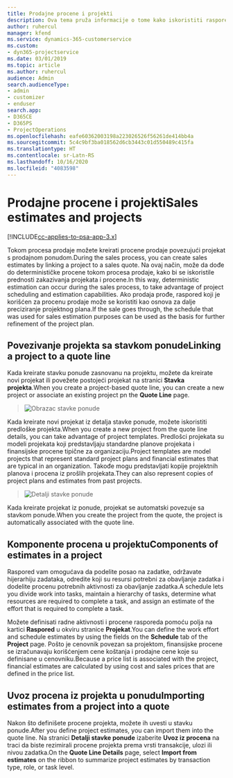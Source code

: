 ```yaml
---
title: Prodajne procene i projekti
description: Ova tema pruža informacije o tome kako iskoristiti raspored i procene u procesu prodaje.
author: ruhercul
manager: kfend
ms.service: dynamics-365-customerservice
ms.custom:
- dyn365-projectservice
ms.date: 03/01/2019
ms.topic: article
ms.author: ruhercul
audience: Admin
search.audienceType:
- admin
- customizer
- enduser
search.app:
- D365CE
- D365PS
- ProjectOperations
ms.openlocfilehash: eafe60362003198a223026526f56261de414bb4a
ms.sourcegitcommit: 5c4c9bf3ba018562d6cb3443c01d550489c415fa
ms.translationtype: HT
ms.contentlocale: sr-Latn-RS
ms.lasthandoff: 10/16/2020
ms.locfileid: "4083598"
---
```

# <a name="sales-estimates-and-projects"></a><span data-ttu-id="0f20d-103">Prodajne procene i projekti</span><span class="sxs-lookup"><span data-stu-id="0f20d-103">Sales estimates and projects</span></span>

[!INCLUDE[cc-applies-to-psa-app-3.x](../includes/cc-applies-to-psa-app-3x.md)]

<span data-ttu-id="0f20d-104">Tokom procesa prodaje možete kreirati procene prodaje povezujući projekat s prodajnom ponudom.</span><span class="sxs-lookup"><span data-stu-id="0f20d-104">During the sales process, you can create sales estimates by linking a project to a sales quote.</span></span> <span data-ttu-id="0f20d-105">Na ovaj način, može da dođe do determinističke procene tokom procesa prodaje, kako bi se iskoristile prednosti zakazivanja projekata i procene.</span><span class="sxs-lookup"><span data-stu-id="0f20d-105">In this way, deterministic estimation can occur during the sales process, to take advantage of project scheduling and estimation capabilities.</span></span> <span data-ttu-id="0f20d-106">Ako prodaja prođe, raspored koji je korišćen za procenu prodaje može se koristiti kao osnova za dalje preciziranje projektnog plana.</span><span class="sxs-lookup"><span data-stu-id="0f20d-106">If the sale goes through, the schedule that was used for sales estimation purposes can be used as the basis for further refinement of the project plan.</span></span>

## <a name="linking-a-project-to-a-quote-line"></a><span data-ttu-id="0f20d-107">Povezivanje projekta sa stavkom ponude</span><span class="sxs-lookup"><span data-stu-id="0f20d-107">Linking a project to a quote line</span></span>

<span data-ttu-id="0f20d-108">Kada kreirate stavku ponude zasnovanu na projektu, možete da kreirate novi projekat ili povežete postojeći projekat na stranici **Stavka projekta**.</span><span class="sxs-lookup"><span data-stu-id="0f20d-108">When you create a project-based quote line, you can create a new project or associate an existing project pn the **Quote Line** page.</span></span> 

> ![Obrazac stavke ponude](media/project-8.png)
 
<span data-ttu-id="0f20d-110">Kada kreirate novi projekat iz detalja stavke ponude, možete iskoristiti predloške projekta.</span><span class="sxs-lookup"><span data-stu-id="0f20d-110">When you create a new project from the quote line details, you can take advantage of project templates.</span></span> <span data-ttu-id="0f20d-111">Predlošci projekata su modeli projekata koji predstavljaju standardne planove projekata i finansijske procene tipične za organizaciju.</span><span class="sxs-lookup"><span data-stu-id="0f20d-111">Project templates are model projects that represent standard project plans and financial estimates that are typical in an organization.</span></span> <span data-ttu-id="0f20d-112">Takođe mogu predstavljati kopije projektnih planova i procena iz prošlih projekata.</span><span class="sxs-lookup"><span data-stu-id="0f20d-112">They can also represent copies of project plans and estimates from past projects.</span></span>

> ![Detalji stavke ponude](media/project-9.png)
  
<span data-ttu-id="0f20d-114">Kada kreirate projekat iz ponude, projekat se automatski povezuje sa stavkom ponude.</span><span class="sxs-lookup"><span data-stu-id="0f20d-114">When you create the project from the quote, the project is automatically associated with the quote line.</span></span>

## <a name="components-of-estimates-in-a-project"></a><span data-ttu-id="0f20d-115">Komponente procena u projektu</span><span class="sxs-lookup"><span data-stu-id="0f20d-115">Components of estimates in a project</span></span>

<span data-ttu-id="0f20d-116">Raspored vam omogućava da podelite posao na zadatke, održavate hijerarhiju zadataka, odredite koji su resursi potrebni za obavljanje zadatka i dodelite procenu potrebnih aktivnosti za obavljanje zadatka.</span><span class="sxs-lookup"><span data-stu-id="0f20d-116">A schedule lets you divide work into tasks, maintain a hierarchy of tasks, determine what resources are required to complete a task, and assign an estimate of the effort that is required to complete a task.</span></span>

<span data-ttu-id="0f20d-117">Možete definisati radne aktivnosti i procene rasporeda pomoću polja na kartici **Raspored** u okviru stranice **Projekat**.</span><span class="sxs-lookup"><span data-stu-id="0f20d-117">You can define the work effort and schedule estimates by using the fields on the **Schedule** tab of the **Project** page.</span></span> <span data-ttu-id="0f20d-118">Pošto je cenovnik povezan sa projektom, finansijske procene se izračunavaju korišćenjem cene koštanja i prodajne cene koje su definisane u cenovniku.</span><span class="sxs-lookup"><span data-stu-id="0f20d-118">Because a price list is associated with the project, financial estimates are calculated by using cost and sales prices that are defined in the price list.</span></span>

## <a name="importing-estimates-from-a-project-into-a-quote"></a><span data-ttu-id="0f20d-119">Uvoz procena iz projekta u ponudu</span><span class="sxs-lookup"><span data-stu-id="0f20d-119">Importing estimates from a project into a quote</span></span>

<span data-ttu-id="0f20d-120">Nakon što definišete procene projekta, možete ih uvesti u stavku ponude.</span><span class="sxs-lookup"><span data-stu-id="0f20d-120">After you define project estimates, you can import them into the quote line.</span></span> <span data-ttu-id="0f20d-121">Na stranici **Detalji stavke ponude** izaberite **Uvoz iz procena** na traci da biste rezimirali procene projekta prema vrsti transakcije, ulozi ili nivou zadatka.</span><span class="sxs-lookup"><span data-stu-id="0f20d-121">On the **Quote Line Details** page, select **Import from estimates** on the ribbon to summarize project estimates by transaction type, role, or task level.</span></span>
